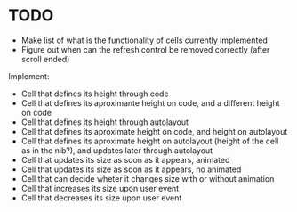 TODO
====

* Make list of what is the functionality of cells currently implemented
* Figure out when can the refresh control be removed correctly (after scroll ended)

Implement:
* Cell that defines its height through code
* Cell that defines its aproximante height on code, and a different height on code
* Cell that defines its height through autolayout
* Cell that defines its aproximate height on code, and height on autolayout
* Cell that defines its aproximate height on autolayout (height of the cell as in the nib?), and updates later through autolayout
* Cell that updates its size as soon as it appears, animated
* Cell that updates its size as soon as it appears, no animated
* Cell that can decide wheter it changes size with or without animation
* Cell that increases its size upon user event
* Cell that decreases its size upon user event
